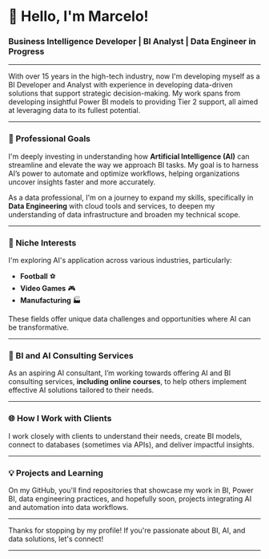 # 👋 Hello, I'm Marcelo!

### Business Intelligence Developer | BI Analyst | Data Engineer in Progress

---

With over 15 years in the high-tech industry, now I'm developing myself as a BI Developer and Analyst with experience in developing data-driven solutions that support strategic decision-making. My work spans from developing insightful Power BI models to providing Tier 2 support, all aimed at leveraging data to its fullest potential. 

---

### 🚀 Professional Goals
I'm deeply investing in understanding how **Artificial Intelligence (AI)** can streamline and elevate the way we approach BI tasks. My goal is to harness AI’s power to automate and optimize workflows, helping organizations uncover insights faster and more accurately.

As a data professional, I'm on a journey to expand my skills, specifically in **Data Engineering** with cloud tools and services, to deepen my understanding of data infrastructure and broaden my technical scope.

---

### 🎯 Niche Interests
I'm exploring AI's application across various industries, particularly:
  - **Football** ⚽️
  - **Video Games** 🎮
  - **Manufacturing** 🏭

These fields offer unique data challenges and opportunities where AI can be transformative.

---

### 💼 BI and AI Consulting Services
As an aspiring AI consultant, I’m working towards offering AI and BI consulting services, **including online courses**, to help others implement effective AI solutions tailored to their needs. 

---

### 🌐 How I Work with Clients
I work closely with clients to understand their needs, create BI models, connect to databases (sometimes via APIs), and deliver impactful insights.

---

### 💡 Projects and Learning
On my GitHub, you'll find repositories that showcase my work in BI, Power BI, data engineering practices, and hopefully soon, projects integrating AI and automation into data workflows. 

---

Thanks for stopping by my profile! If you're passionate about BI, AI, and data solutions, let's connect!

--- 
